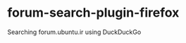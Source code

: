 forum-search-plugin-firefox
===========================

Searching forum.ubuntu.ir using DuckDuckGo

